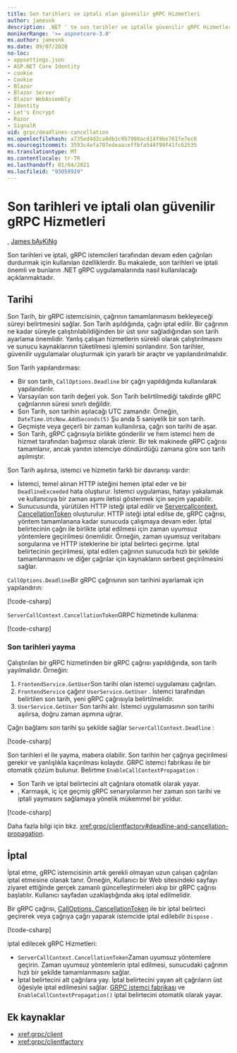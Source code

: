 ```yaml
---
title: Son tarihleri ve iptali olan güvenilir gRPC Hizmetleri
author: jamesnk
description: .NET ' te son tarihler ve iptalle güvenilir gRPC Hizmetleri oluşturmayı öğrenin.
monikerRange: '>= aspnetcore-3.0'
ms.author: jamesnk
ms.date: 09/07/2020
no-loc:
- appsettings.json
- ASP.NET Core Identity
- cookie
- Cookie
- Blazor
- Blazor Server
- Blazor WebAssembly
- Identity
- Let's Encrypt
- Razor
- SignalR
uid: grpc/deadlines-cancellation
ms.openlocfilehash: a735ed4d2ca8db1c9b7998acd14f9be761fe7ec6
ms.sourcegitcommit: 3593c4efa707edeaaceffbfa544f99f41fc62535
ms.translationtype: MT
ms.contentlocale: tr-TR
ms.lasthandoff: 01/04/2021
ms.locfileid: "93059929"
---
```

# <a name="reliable-grpc-services-with-deadlines-and-cancellation"></a>Son tarihleri ve iptali olan güvenilir gRPC Hizmetleri

, [James bAyKiNg](https://twitter.com/jamesnk)

Son tarihleri ve iptali, gRPC istemcileri tarafından devam eden çağrıları durdurmak için kullanılan özelliklerdir. Bu makalede, son tarihleri ve iptali önemli ve bunların .NET gRPC uygulamalarında nasıl kullanılacağı açıklanmaktadır.

## <a name="deadlines"></a>Tarihi

Son Tarih, bir gRPC istemcisinin, çağrının tamamlanmasını bekleyeceği süreyi belirtmesini sağlar. Son Tarih aşıldığında, çağrı iptal edilir. Bir çağrının ne kadar süreyle çalıştırılabildiğinden bir üst sınır sağladığından son tarih ayarlama önemlidir. Yanlış çalışan hizmetlerin sürekli olarak çalıştırılmasını ve sunucu kaynaklarının tüketilmesi işlemini sonlandırır. Son tarihler, güvenilir uygulamalar oluşturmak için yararlı bir araçtır ve yapılandırılmalıdır.

Son Tarih yapılandırması:

* Bir son tarih, `CallOptions.Deadline` bir çağrı yapıldığında kullanılarak yapılandırılır.
* Varsayılan son tarih değeri yok. Son Tarih belirtilmediği takdirde gRPC çağrılarının süresi sınırlı değildir.
* Son Tarih, son tarihin aşılacağı UTC zamandır. Örneğin, `DateTime.UtcNow.AddSeconds(5)` Şu anda 5 saniyelik bir son tarih.
* Geçmişte veya geçerli bir zaman kullanılırsa, çağrı son tarihi de aşar.
* Son Tarih, gRPC çağrısıyla birlikte gönderilir ve hem istemci hem de hizmet tarafından bağımsız olarak izlenir. Bir tek makinede gRPC çağrısı tamamlanır, ancak yanıtın istemciye döndürdüğü zamana göre son tarih aşılmıştır.

Son Tarih aşılırsa, istemci ve hizmetin farklı bir davranışı vardır:

* İstemci, temel alınan HTTP isteğini hemen iptal eder ve bir `DeadlineExceeded` hata oluşturur. İstemci uygulaması, hatayı yakalamak ve kullanıcıya bir zaman aşımı iletisi göstermek için seçim yapabilir.
* Sunucusunda, yürütülen HTTP isteği iptal edilir ve [Servercallcontext. CancellationToken](xref:System.Threading.CancellationToken) oluşturulur. HTTP isteği iptal edilse de, gRPC çağrısı, yöntem tamamlanana kadar sunucuda çalışmaya devam eder. İptal belirtecinin çağrı ile birlikte iptal edilmesi için zaman uyumsuz yöntemlere geçirilmesi önemlidir. Örneğin, zaman uyumsuz veritabanı sorgularına ve HTTP isteklerine bir iptal belirteci geçirme. İptal belirtecinin geçirilmesi, iptal edilen çağrının sunucuda hızlı bir şekilde tamamlanmasını ve diğer çağrılar için kaynakların serbest geçirilmesini sağlar.

`CallOptions.Deadline`Bir gRPC çağrısının son tarihini ayarlamak için yapılandırın:

[!code-csharp[](~/grpc/deadlines-cancellation/deadline-client.cs?highlight=7,12)]

`ServerCallContext.CancellationToken`GRPC hizmetinde kullanma:

[!code-csharp[](~/grpc/deadlines-cancellation/deadline-server.cs?highlight=5)]

### <a name="propagating-deadlines"></a>Son tarihleri yayma

Çalıştırılan bir gRPC hizmetinden bir gRPC çağrısı yapıldığında, son tarih yayılmalıdır. Örneğin:

1. `FrontendService.GetUser`Son tarihi olan istemci uygulaması çağrıları.
2. `FrontendService` çağırır `UserService.GetUser` . İstemci tarafından belirtilen son tarih, yeni gRPC çağrısıyla belirtilmelidir.
3. `UserService.GetUser` Son tarihi alır. İstemci uygulamasının son tarihi aşılırsa, doğru zaman aşımına uğrar.

Çağrı bağlamı son tarihi şu şekilde sağlar `ServerCallContext.Deadline` :

[!code-csharp[](~/grpc/deadlines-cancellation/deadline-propagate.cs?highlight=7)]

Son tarihleri el ile yayma, mabera olabilir. Son tarihin her çağrıya geçirilmesi gerekir ve yanlışlıkla kaçırılması kolaydır. GRPC istemci fabrikası ile bir otomatik çözüm bulunur. Belirtme `EnableCallContextPropagation` :

* Son Tarih ve iptal belirtecini alt çağrılara otomatik olarak yayar.
* , Karmaşık, iç içe geçmiş gRPC senaryolarının her zaman son tarihi ve iptali yaymasını sağlamaya yönelik mükemmel bir yoldur.

[!code-csharp[](~/grpc/deadlines-cancellation/clientfactory-propagate.cs?highlight=6)]

Daha fazla bilgi için bkz. <xref:grpc/clientfactory#deadline-and-cancellation-propagation>.

## <a name="cancellation"></a>İptal

İptal etme, gRPC istemcisinin artık gerekli olmayan uzun çalışan çağrıları iptal etmesine olanak tanır. Örneğin, Kullanıcı bir Web sitesindeki sayfayı ziyaret ettiğinde gerçek zamanlı güncelleştirmeleri akıp bir gRPC çağrısı başlatılır. Kullanıcı sayfadan uzaklaştığında akış iptal edilmelidir.

Bir gRPC çağrısı, [CallOptions. CancellationToken](xref:System.Threading.CancellationToken) ile bir iptal belirteci geçirerek veya çağrıya çağrı yaparak istemcide iptal edilebilir `Dispose` .

[!code-csharp[](~/grpc/deadlines-cancellation/cancellation-client.cs?highlight=19)]

iptal edilecek gRPC Hizmetleri:
* `ServerCallContext.CancellationToken`Zaman uyumsuz yöntemlere geçirin. Zaman uyumsuz yöntemlerin iptal edilmesi, sunucudaki çağrının hızlı bir şekilde tamamlanmasını sağlar.
* İptal belirtecini alt çağrılara yay. İptal belirtecini yayan alt çağrıların üst öğesiyle iptal edilmesini sağlar. [GRPC istemci fabrikası](xref:grpc/clientfactory) ve `EnableCallContextPropagation()` iptal belirtecini otomatik olarak yayar.

## <a name="additional-resources"></a>Ek kaynaklar

* <xref:grpc/client>
* <xref:grpc/clientfactory>
